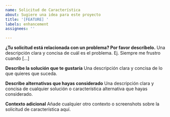 ```yaml
---
name: Solicitud de Característica
about: Sugiere una idea para este proyecto
title: '[FEATURE] '
labels: enhancement
assignees: ''

---
```


**¿Tu solicitud está relacionada con un problema? Por favor descríbelo.**
Una descripción clara y concisa de cuál es el problema. Ej. Siempre me frustro cuando [...]

**Describe la solución que te gustaría**
Una descripción clara y concisa de lo que quieres que suceda.

**Describe alternativas que hayas considerado**
Una descripción clara y concisa de cualquier solución o característica alternativa que hayas considerado.

**Contexto adicional**
Añade cualquier otro contexto o screenshots sobre la solicitud de característica aquí.